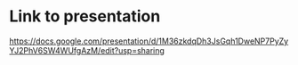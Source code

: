 # Link to presentation

https://docs.google.com/presentation/d/1M36zkdqDh3JsGqh1DweNP7PyZyYJ2PhV6SW4WUfgAzM/edit?usp=sharing
